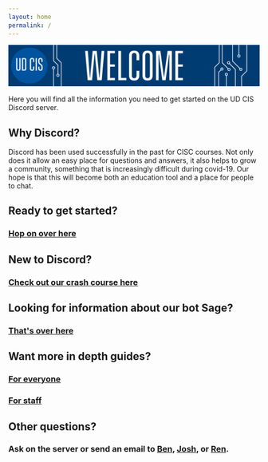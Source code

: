 ```yaml
---
layout: home
permalink: /
---
```

<link rel="icon" href="/favicon.ico" type="image/x-icon" />

![Welcome](/welcome.png "Welcome")

Here you will find all the information you need to get started on the UD CIS Discord server.

## Why Discord?
Discord has been used successfully in the past for CISC courses. Not only does it allow an easy place for questions
and answers, it also helps to grow a community, something that is increasingly difficult during covid-19. Our
hope is that this will become both an education tool and a place for people to chat.

## Ready to get started?
### [Hop on over here](/getting_started/)

## New to Discord?
### [Check out our crash course here](/crash_course/)

## Looking for information about our bot Sage?
### [That's over here](/sage_info/)

## Want more in depth guides?
### [For everyone](/pages/)
### [For staff](/staff_pages/)

## Other questions?
### Ask on the server or send an email to [Ben](mailto:bensegal@udel.edu), [Josh](mailto:joshlyon@udel.edu), or [Ren](mailto:briross@udel.edu).